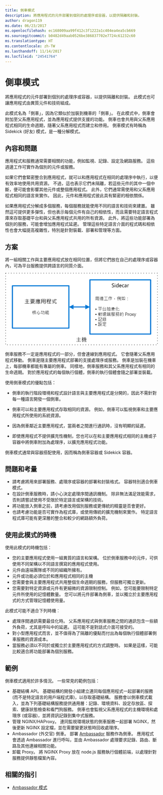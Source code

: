 ```yaml
---
title: 側車模式
description: 將應用程式的元件部署到個別的處理序或容器，以提供隔離和封裝。
author: dragon119
ms.date: 06/23/2017
ms.openlocfilehash: ec168009aa99f412c3f1222a1c404ea4ea5cb669
ms.sourcegitcommit: b0482d49aab0526be386837702e7724c61232c60
ms.translationtype: HT
ms.contentlocale: zh-TW
ms.lasthandoff: 11/14/2017
ms.locfileid: "24541764"
---
```

# <a name="sidecar-pattern"></a>側車模式

將應用程式的元件部署到個別的處理序或容器，以提供隔離和封裝。 此模式也可讓應用程式由異質元件和技術組成。

此模式名為「側車」，因為它類似於加裝到機車的「側車」。 在此模式中，側車會附加至父系應用程式，並為應用程式提供支援的功能。 側車也會共用與父系應用程式相同的生命週期，隨著父系應用程式而建立和停用。 側車模式有時稱為 Sidekick (好友) 模式，是一種分解模式。

## <a name="context-and-problem"></a>內容和問題

應用程式和服務通常需要相關的功能，例如監視、記錄、設定及網路服務。 這些週邊工作可實作為個別的元件或服務。 

如果它們會緊密整合到應用程式，就可以和應用程式在相同的處理序中執行，以便有效率地使用共用資源。 不過，這也表示它們未隔離，若這些元件的其中一個中斷，便可能會影響其他元件或整個應用程式。 此外，它們通常需使用和父系應用程式相同的語言來實作。 因此，元件和應用程式彼此具有緊密的相依關係。

如果應用程式分解成多個服務，每個服務就能使用不同的語言和技術來建置。 雖然這可提供更多彈性，但也表示每個元件有自己的相依性，而且需要特定語言程式庫來存取基礎平台和與父系應用程式共用的所有資源。 此外，將這些功能部署為個別的服務，可能會增加應用程式延遲。 管理這些特定語言介面的程式碼和相依性也會大幅提高複雜性，特別是針對裝載、部署和管理等方面。

## <a name="solution"></a>方案

將一組相關工作與主要應用程式放在相同位置，但將它們放在自己的處理序或容器內，可為平台服務提供跨語言的同質介面。 

![](./_images/sidecar.png)

側車服務不一定是應用程式的一部分，但會連線到應用程式。 它會隨著父系應用程式移動。 側車是隨主要應用程式部署的支援處理序或服務。 側車是加裝在機車上，每部機車都能有專屬的側車。 同樣地，側車服務和其父系應用程式有相同的生命週期。 對於應用程式的每個執行個體，側車的執行個體會隨之部署並裝載。 

使用側車模式的優點包括：

- 側車的執行階段環境和程式設計語言與主要應用程式是分開的，因此不需針對每一種語言開發一個側車。 

- 側車可以和主要應用程式存取相同的資源。 例如，側車可以監視側車和主要應用程式所使用的系統資源。 

- 因為側車鄰近主要應用程式，當兩者之間進行通訊時，沒有明顯的延遲。

- 即使應用程式不提供擴充性機制，您也可以在和主要應用程式相同的主機或子容器中將側車附加為處理序，以擴充應用程式功能。

側車模式通常與容器搭配使用，因而稱為側車容器或 Sidekick 容器。 

## <a name="issues-and-considerations"></a>問題和考量

- 請考慮將用來部署服務、處理序或容器的部署和封裝格式。 容器特別適合側車模式。
- 在設計側車服務時，請小心決定處理序間通訊機制。 除非無法滿足效能需求，否則請嘗試使用不受限於特定語言或架構的技術。
- 將功能放入側車之前，請考慮改用個別服務或更傳統的精靈是否會更好。
- 也請考慮功能是否可實作為程式庫，或使用傳統的擴充機制來實作。 特定語言程式庫可能有更深層的整合和較少的網路額外負荷。

## <a name="when-to-use-this-pattern"></a>使用此模式的時機

使用此模式的時機包括：

- 您的主要應用程式使用一組異質的語言和架構。 位於側車服務中的元件，可供使用不同架構以不同語言撰寫的應用程式使用。
- 元件由遠端團隊或不同的組織所擁有。
- 元件或功能必須位於和應用程式相同的主機
- 您需要會與主要應用程式共用整個生命週期的服務，但服務可獨立更新。
- 您需要對特定資源或元件有更細微的資源限制控制。 例如，您可能要限制特定元件所使用的記憶體數量。 您可以將元件部署為側車，並以獨立於主要應用程式的方式管理記憶體使用量。

此模式可能不適合下列時機︰

- 處理序間通訊需要最佳化時。 父系應用程式與側車服務之間的通訊包含一些額外負荷，尤其是呼叫中的延遲。 這可能不是對話式介面可接受的。
- 對小型應用程式而言，並不值得為了隔離的優點而付出為每個執行個體部署側車服務的資源成本。
- 當服務必須以不同於或獨立於主要應用程式的方式調整時。 如果是這樣，可能比較適合將功能部署為個別服務。

## <a name="example"></a>範例

側車模式適用於許多情況。 一些常見的範例包括：

- 基礎結構 API。 基礎結構的開發小組建立連同每個應用程式一起部署的服務 (而不是特定語言的用戶端程式庫)，以存取基礎結構。 服務會以側車模式載入，並為下列基礎結構服務提供通用層：記錄、環境資料、設定存放區、探索、健康狀態檢查和看門狗服務。 側車也會監視父系應用程式的主機環境和處理序 (或容器)，並將資訊記錄到集中式服務。
- 管理 NGINX/HAProxy。 連同監視環境狀態的側車服務一起部署 NGINX，然後更新 NGINX 設定檔，並在需要變更狀態時回收處理序。
- Ambassador (外交官) 側車。 部署 [Ambassador][ambassador] 服務作為側車。 應用程式會透過 Ambassador 進行呼叫，並由 Ambassador 處理要求記錄、路由、斷路及其他連線相關功能。
- 卸載 Proxy。 將 NGINX Proxy 放在 node.js 服務執行個體前端，以處理針對服務提供靜態檔案內容。


## <a name="related-guidance"></a>相關的指引

- [Ambassador 模式][ambassador]


[ambassador]: ./ambassador.md

